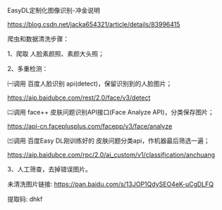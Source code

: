 EasyDL定制化图像识别-冲金说明

https://blog.csdn.net/jacka654321/article/details/83996415


爬虫和数据清洗步骤：

1、爬取 人脸素颜照、素颜大头照；

2、多重检测：

㈠调用 百度人脸识别 api(detect)，保留识别到的人脸图片；

https://aip.baidubce.com/rest/2.0/face/v3/detect

㈡调用 face++ 皮肤问题识别API接口(Face Analyze API)，分类保存图片；

https://api-cn.faceplusplus.com/facepp/v3/face/analyze

㈢调用 百度Easy DL刚训练好的 皮肤问题分类api，作机器最后筛选一遍；

https://aip.baidubce.com/rpc/2.0/ai_custom/v1/classification/anchuang


3、人工筛查，去掉错误图片。



未清洗图片链接: https://pan.baidu.com/s/13JOP1QdySEO4eK-uCgDLFQ 

提取码: dhkf 
